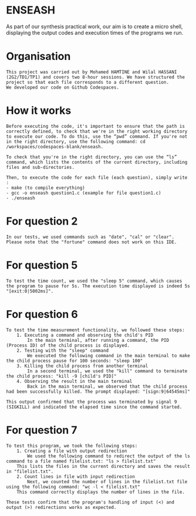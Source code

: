 # ENSEASH
As part of our synthesis practical work, our aim is to create a micro shell, displaying the output codes and execution times of the programs we run.

# Organisation
    This project was carried out by Mohamed HAMTINE and Wilal HASSANI (2G2/TD1/TP1) and covers two 8-hour sessions. We have structured the project so that each file corresponds to a different question. 
    We developed our code on Github Codespaces.

# How it works
    Before executing the code, it's important to ensure that the path is correctly defined, to check that we're in the right working directory to execute our code. To do this, use the “pwd” command. If you're not in the right directory, use the following command: cd /workspaces/codespaces-blank/enseash.

    To check that you're in the right directory, you can use the “ls” command, which lists the contents of the current directory, including files and sub-directories.

    Then, to execute the code for each file (each question), simply write :
    - make (to compile everything)
    - gcc -o enseash question1.c (example for file question1.c)
    - ./enseash

# For question 2
    In our tests, we used commands such as "date", "cal" or "clear". Please note that the "fortune" command does not work on this IDE.

# For question 5
    To test the time count, we used the "sleep 5" command, which causes the program to pause for 5s. The execution time displayed is indeed 5s "[exit:0|5002ms]".

# For question 6
    To test the time measurement functionality, we followed these steps:
        1. Executing a command and observing the child's PID
            In the main terminal, after running a command, the PID (Process ID) of the child process is displayed.
        2. Testing with the "sleep" command
            We executed the following command in the main terminal to make the child process pause for 100 seconds: "sleep 100"
        3. Killing the child process from another terminal
            In a second terminal, we used the "kill" command to terminate the child process: "kill -9 [child's PID]"
        4. Observing the result in the main terminal
            Back in the main terminal, we observed that the child process had been successfully killed. The prompt displayed: "[sign:9|64545ms]"

    This output confirmed that the process was terminated by signal 9 (SIGKILL) and indicated the elapsed time since the command started.

# For question 7
    To test this program, we took the following steps:
        1. Creating a file with output redirection
            We used the following command to redirect the output of the ls command to a file named filelist.txt: "ls > filelist.txt"
        This lists the files in the current directory and saves the result in "filelist.txt".
        2. Count lines in file with input redirection
            Next, we counted the number of lines in the filelist.txt file using the following command: "wc -l < filelist.txt"
        This command correctly displays the number of lines in the file.

    These tests confirm that the program's handling of input (<) and output (>) redirections works as expected.